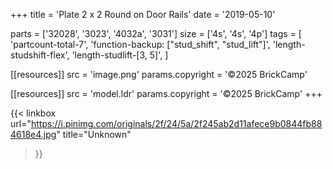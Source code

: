 +++
title = 'Plate 2 x 2 Round on Door Rails'
date  = '2019-05-10'

parts = ['32028', '3023', '4032a', '3031']
size  = ['4s', '4s', '4p']
tags  = [
  'partcount-total-7',
  'function-backup: ["stud_shift", "stud_lift"]',
  'length-studshift-flex',
  'length-studlift-[3, 5]',
]

[[resources]]
src              = 'image.png'
params.copyright = '©2025 BrickCamp'

[[resources]]
src              = 'model.ldr'
params.copyright = '©2025 BrickCamp'
+++

{{< linkbox
    url="https://i.pinimg.com/originals/2f/24/5a/2f245ab2d11afece9b0844fb884618e4.jpg"
    title="Unknown"
>}}
